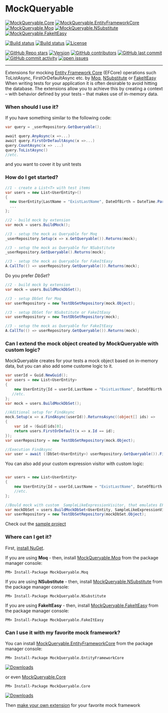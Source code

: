 
# MockQueryable 

[![MockQueryable.Core](https://img.shields.io/nuget/dt/MockQueryable.Core.svg)](https://www.nuget.org/packages/MockQueryable.Core/)
[![MockQueryable.EntityFrameworkCore](https://img.shields.io/nuget/dt/MockQueryable.EntityFrameworkCore.svg)](https://www.nuget.org/packages/MockQueryable.EntityFrameworkCore/)
[![MockQueryable.Moq](https://img.shields.io/nuget/dt/MockQueryable.Moq.svg)](https://www.nuget.org/packages/MockQueryable.Moq/)
[![MockQueryable.NSubstitute](https://img.shields.io/nuget/dt/MockQueryable.NSubstitute.svg)](https://www.nuget.org/packages/MockQueryable.NSubstitute/)
[![MockQueryable.FakeItEasy](https://img.shields.io/nuget/dt/MockQueryable.FakeItEasy.svg)](https://www.nuget.org/packages/MockQueryable.FakeItEasy/)

[![Build status](https://github.com/romantitov/MockQueryable/workflows/.NET%20Core/badge.svg)](https://github.com/romantitov/MockQueryable/actions)
[![Build status](https://ci.appveyor.com/api/projects/status/ggdbipcyyfb4av9e?svg=true)](https://ci.appveyor.com/project/handybudget/mockqueryable)
[![License](https://img.shields.io/github/license/romantitov/MockQueryable.svg)](https://github.com/romantitov/MockQueryable/blob/master/LICENSE)

[![GitHub Repo stars](https://img.shields.io/github/stars/romantitov/MockQueryable)](https://github.com/romantitov/MockQueryable/stargazers)
[![Version](https://badge.fury.io/gh/romantitov%2FMockQueryable.svg)](https://github.com/romantitov/MockQueryable/releases)
[![GitHub contributors](https://img.shields.io/github/contributors/romantitov/MockQueryable)](https://github.com/romantitov/MockQueryable/graphs/contributors)
[![GitHub last commit](https://img.shields.io/github/last-commit/romantitov/MockQueryable)](https://github.com/romantitov/MockQueryable)
[![GitHub commit activity](https://img.shields.io/github/commit-activity/m/romantitov/MockQueryable)](https://github.com/romantitov/MockQueryable/graphs/commit-activity)
[![open issues](https://img.shields.io/github/issues/romantitov/MockQueryable)](https://github.com/romantitov/MockQueryable/issues)

------



Extensions for mocking [Entity Framework Core](https://github.com/aspnet/EntityFrameworkCore/) (EFCore) operations such ToListAsync, FirstOrDefaultAsync etc. by [Moq](https://github.com/moq/moq), [NSubstitute](http://nsubstitute.github.io/) or [FakeItEasy](https://fakeiteasy.github.io/)
When writing tests for your application it is often desirable to avoid hitting the database. The extensions allow you to achieve this by creating a context – with behavior defined by your tests – that makes use of in-memory data.

### When should I use it?

If you have something similar to the following code: 
```csharp
var query = _userRepository.GetQueryable();

await query.AnyAsync(x =>...)
await query.FirstOrDefaultAsync(x =>...)
query.CountAsync(x => ...)
query.ToListAsync()
//etc.
```
and you want to cover it by unit tests

### How do I get started?

```csharp
//1 - create a List<T> with test items
var users = new List<UserEntity>()
{
  new UserEntity{LastName = "ExistLastName", DateOfBirth = DateTime.Parse("01/20/2012")},
  ...
};

//2 - build mock by extension
var mock = users.BuildMock();

//3 - setup the mock as Queryable for Moq
_userRepository.Setup(x => x.GetQueryable()).Returns(mock);

//3 - setup the mock as Queryable for NSubstitute
_userRepository.GetQueryable().Returns(mock);

//3 - setup the mock as Queryable for FakeItEasy
A.CallTo(() => userRepository.GetQueryable()).Returns(mock);
```

Do you prefer *DbSet*? 

```csharp
//2 - build mock by extension
var mock = users.BuildMockDbSet();

//3 - setup DbSet for Moq
var userRepository = new TestDbSetRepository(mock.Object);

//3 - setup DbSet for NSubstitute or FakeItEasy
var userRepository = new TestDbSetRepository(mock);

//3 - setup the mock as Queryable for FakeItEasy
A.CallTo(() => userRepository.GetQueryable()).Returns(mock);
```
### Can I extend the mock object created by MockQueryable with custom logic?
MockQueryable creates for your tests a mock object based on in-memory data, but you can also add some custome logic to it.

``` C#
var userId = Guid.NewGuid();
var users = new List<UserEntity>
{
    new UserEntity{Id = userId,LastName = "ExistLastName", DateOfBirth = DateTime.Parse("01/20/2012")},
   //etc. 
};
var mock = users.BuildMockDbSet();

//Aditional setup for FindAsync
mock.Setup(x => x.FindAsync(userId)).ReturnsAsync((object[] ids) =>
{
    var id = (Guid)ids[0];
    return users.FirstOrDefault(x => x.Id == id);
});
var userRepository = new TestDbSetRepository(mock.Object);

//Execution FindAsync
var user = await ((DbSet<UserEntity>) userRepository.GetQueryable()).FindAsync(userId);
```

You can also add your custom expression visitor with custom logic:

```C#

var users = new List<UserEntity>
{
    new UserEntity{Id = userId,LastName = "ExistLastName", DateOfBirth = DateTime.Parse("01/20/2012")},
    //etc. 
};

//Bould mock with custom  SampleLikeExpressionVisitor, that emulates EF.Functions.Like
var mockDbSet = users.BuildMockDbSet<UserEntity, SampleLikeExpressionVisitor>();
var userRepository = new TestDbSetRepository(mockDbSet.Object);

```

Check out the [sample project](https://github.com/romantitov/MockQueryable/tree/master/src/MockQueryable/MockQueryable.Sample)

### Where can I get it?

First, [install NuGet](http://docs.nuget.org/docs/start-here/installing-nuget). 

If you are using **Moq** - then, install [MockQueryable.Moq](https://www.nuget.org/packages/MockQueryable.Moq/) from the package manager console:

```
PM> Install-Package MockQueryable.Moq
```

If you are using **NSubstitute** - then, install [MockQueryable.NSubstitute](https://www.nuget.org/packages/MockQueryable.NSubstitute/) from the package manager console:

```
PM> Install-Package MockQueryable.NSubstitute
```

If you are using **FakeItEasy** - then, install [MockQueryable.FakeItEasy](https://www.nuget.org/packages/MockQueryable.FakeItEasy/) from the package manager console:

```
PM> Install-Package MockQueryable.FakeItEasy
```

### Can I use it with my favorite mock framework?

You can install [MockQueryable.EntityFrameworkCore](https://www.nuget.org/packages/MockQueryable.EntityFrameworkCore/) from the package manager console:

```
PM> Install-Package MockQueryable.EntityFrameworkCore
```
[![Downloads](https://img.shields.io/nuget/dt/MockQueryable.EntityFrameworkCore.svg)](https://www.nuget.org/packages/MockQueryable.EntityFrameworkCore/)

or even [MockQueryable.Core](https://www.nuget.org/packages/MockQueryable.Core/)
```
PM> Install-Package MockQueryable.Core
```
[![Downloads](https://img.shields.io/nuget/dt/MockQueryable.Core.svg)](https://www.nuget.org/packages/MockQueryable.Core/)


Then [make your own extension](https://github.com/romantitov/MockQueryable/blob/master/src/MockQueryable/MockQueryable.Moq/MoqExtensions.cs) for your favorite mock framework


